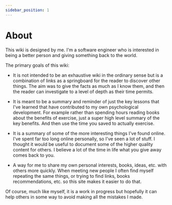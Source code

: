 ```yaml
---
sidebar_position: 1
---
```


# About

This wiki is designed by me. I'm a software engineer who is interested in being 
a better person and giving something back to the world.

The primary goals of this wiki:

* It is not intended to be an exhaustive wiki in the ordinary sense 
but is a combination of links as a springboard for the reader to discover other things. The aim was to give the facts as much as
  I know them, and then the reader can investigate to a level of depth as their time permits.


* It is meant to be a summary and reminder of just the key lessons that I've learned that have contributed to my own psychological development.
For example rather than spending hours reading books about the benefits of exercise, just a super high level summary of the key benefits. 
  And then use the time you saved to actually exercise.


*  It is a summary of some of the more interesting things I've found online. I've spent far too long online 
personally, so I've seen a lot of stuff. I thought it would be useful to document some of the higher quality content for others. I believe a lot of the time in life what you give away comes back to you.


* A way for me to share my own personal interests, books, ideas, etc. with others more quickly. When meeting new people I often find myself
repeating the same things, or trying to find links, books recommendations, etc. so this site makes it easier to do that.

Of course, much like myself, it is a work in progress but hopefully it can help others in some way to avoid making all the mistakes I made.






